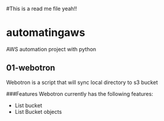 #This is a read me file yeah!!
# automatingaws
AWS automation project with python

## 01-webotron
Webotron is a script that will sync local directory  to s3 bucket

###Features
Webotron currently has the following features:
- List bucket
- List Bucket objects
